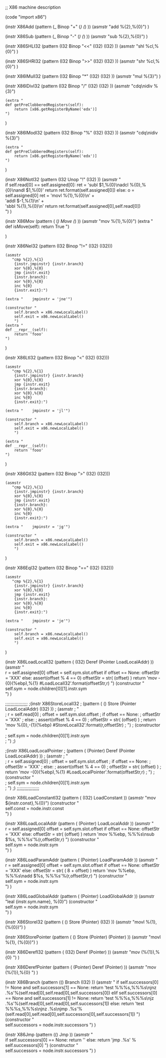 ;; X86 machine description

(code "import x86")



(instr X86Add
    (pattern (_ Binop "+" 
                (_) (_) ))
    (asmstr "add %{2},%{0}")
)


(instr X86Sub
    (pattern (_ Binop "-" 
                (_) (_) ))
    (asmstr "sub %{2},%{0}")
)

(instr X86SHLI32
    (pattern (I32 Binop "<<" 
                (I32) (I32) ))
    (asmstr "shl %cl,%{0}")
)


(instr X86SHRI32
    (pattern (I32 Binop ">>" 
                (I32) (I32) ))
    (asmstr "shr %cl,%{0}")
)



(instr X86IMulI32 
    (pattern (I32 Binop "*" 
                (I32) (I32) ))
    (asmstr "mul %{3}")
)

(instr X86IDivI32 
    (pattern (I32 Binop "/" 
                (I32) (I32) ))
    (asmstr "cdq\nidiv %{3}")
    
    (extra "    
    def getPreClobberedRegisters(self):
        return [x86.getRegisterByName('edx')]
    ")
)

(instr X86IModI32 
    (pattern (I32 Binop "%" 
                (I32) (I32) ))
    (asmstr "cdq\nidiv %{3}")
    
    (extra "    
    def getPreClobberedRegisters(self):
        return [x86.getRegisterByName('edx')]
    ")
    
)


(instr X86NotI32 
    (pattern (I32 Unop "!" (I32) ))
    (asmstr "        
        if self.read[0] == self.assigned[0]:
            ret =  'subl $1,%{0}\nadcl %{0},%{0}\nandl $1,%{0}'
            return ret.format(self.assigned[0])
        else:
            o = self.assigned[0]
            ret = 'movl %{1},%{0}\n' + \
                  'addl $-1,%{1}\n' + \
                  'sbbl %{1},%{0}\n'
            return ret.format(self.assigned[0],self.read[0])    
    ")
)





(instr X86Mov 
    (pattern ( (_) Move (_) ))
    (asmstr "mov %{1},%{0}")
    (extra "    
    def isMove(self):
        return True
    ")
    
        
)


(instr X86NeI32 
    (pattern (I32 Binop "!=" 
                (I32) (I32)))
    
    (asmstr 
       "cmp %{2},%{1}
        {instr.jmpinstr} {instr.branch}
        xor %{0},%{0}
        jmp {instr.exit}
        {instr.branch}:
        xor %{0},%{0}
        inc %{0}
        {instr.exit}:")
    
    (extra "    jmpinstr = 'jne'")
    
    (constructor "        
        self.branch = x86.newLocalLabel()
        self.exit = x86.newLocalLabel()
        ")
    (extra "
    def __repr__(self):
        return 'fooo'
    ")
)

(instr X86LtI32 
    (pattern (I32 Binop "<" 
                (I32) (I32)))
    
    (asmstr 
       "cmp %{2},%{1}
        {instr.jmpinstr} {instr.branch}
        xor %{0},%{0}
        jmp {instr.exit}
        {instr.branch}:
        xor %{0},%{0}
        inc %{0}
        {instr.exit}:")
    
    (extra "    jmpinstr = 'jl'")
    
    (constructor "        
        self.branch = x86.newLocalLabel()
        self.exit = x86.newLocalLabel()
        ")

    (extra "
    def __repr__(self):
        return 'fooo'
    ")
    
)

(instr X86GtI32 
    (pattern (I32 Binop ">" 
                (I32) (I32)))
    
    (asmstr 
       "cmp %{2},%{1}
        {instr.jmpinstr} {instr.branch}
        xor %{0},%{0}
        jmp {instr.exit}
        {instr.branch}:
        xor %{0},%{0}
        inc %{0}
        {instr.exit}:")
    
    (extra "    jmpinstr = 'jg'")
    
    (constructor "        
        self.branch = x86.newLocalLabel()
        self.exit = x86.newLocalLabel()
        ")
    
)



(instr X86EqI32 
    (pattern (I32 Binop "==" 
                (I32) (I32)))
    
    (asmstr 
       "cmp %{2},%{1}
        {instr.jmpinstr} {instr.branch}
        xor %{0},%{0}
        jmp {instr.exit}
        {instr.branch}:
        xor %{0},%{0}
        inc %{0}
        {instr.exit}:")
    
    (extra "    jmpinstr = 'je'")
    
    (constructor "        
        self.branch = x86.newLocalLabel()
        self.exit = x86.newLocalLabel()
        ")
    
)


(instr X86LoadLocalI32
    (pattern ( (I32) Deref (Pointer LoadLocalAddr) ))
    (asmstr 
    "        
        r = self.assigned[0]
        offset = self.sym.slot.offset
        if offset == None:
            offsetStr = 'XXX'
        else:
            assert(offset % 4 == 0)
            offsetStr = str( (offset) ) 
        return 'mov -{0}(%ebp),%{1} #LoadLocalI32'.format(offsetStr,r)
    ")
    (constructor "        
        self.sym = node.children[0][1].instr.sym    
    ")
)

;;;;;;;;;;;;;;;;;
;(instr X86StoreLocalI32
;    (pattern ( () Store (Pointer LoadLocalAddr) (I32) ))
;    (asmstr 
;    "        
;        r = self.read[0]
;        offset = self.sym.slot.offset
;        if offset == None:
;            offsetStr = 'XXX'
;        else:
;            assert(offset % 4 == 0)
;            offsetStr = str( (offset) ) 
;        return 'mov %{0},-{1}(%ebp) #StoreLocalI32'.format(r,offsetStr)
;    ")
;    (constructor "       
;        self.sym = node.children[0][1].instr.sym    
;    ")
;)

;(instr X86LoadLocalPointer
;    (pattern ( (Pointer) Deref (Pointer LoadLocalAddr) ))
;    (asmstr 
;    "        
;        r = self.assigned[0]
;        offset = self.sym.slot.offset
;        if offset == None:
;            offsetStr = 'XXX'
;        else:
;            assert(offset % 4 == 0)
;           offsetStr = str( (offset) ) 
;       return 'mov -{0}(%ebp),%{1} #LoadLocalPointer'.format(offsetStr,r)
;    ")
;    (constructor "        
;        self.sym = node.children[0][1].instr.sym    
;    ")
;)
;;;;;;;;;;;;;;;;;


(instr X86LoadConstantI32 
    (pattern ( (I32) LoadConstant ))
    (asmstr "mov ${instr.const},%{0}")
    (constructor "        
        self.const = node.instr.const    
    ")
)


(instr X86LoadLocalAddr
    (pattern ( (Pointer) LoadLocalAddr ))
    (asmstr 
    "    
        r = self.assigned[0]
        offset = self.sym.slot.offset
        if offset == None:
            offsetStr = 'XXX'
        else:
            offsetStr = str( (offset) ) 
        return 'mov %%ebp, %%%s\nsub $%s, %%%s'%(r,offsetStr,r)
    ")
    (constructor "        
        self.sym = node.instr.sym    
    ")
)


(instr X86LoadParamAddr
    (pattern ( (Pointer) LoadParamAddr ))
    (asmstr 
    "    
        r = self.assigned[0]
        offset = self.sym.slot.offset
        if offset == None:
            offsetStr = 'XXX'
        else:
            offsetStr = str( ( 8 + offset) ) 
        return 'mov %%ebp, %%%s\nadd $%s, %%%s'%(r,offsetStr,r)
    ")
    (constructor "        
        self.sym = node.instr.sym    
    ")
)

(instr X86LoadGlobalAddr
    (pattern ( (Pointer) LoadGlobalAddr ))
    (asmstr "leal {instr.sym.name}, %{0}")
    (constructor "        
        self.sym = node.instr.sym    
    ")
)


(instr X86StoreI32
    (pattern ( () Store (Pointer) (I32) ))
    (asmstr "movl %{1}, (%{0})")
)

(instr X86StorePointer
    (pattern ( () Store (Pointer) (Pointer) ))
    (asmstr "movl %{1}, (%{0})")
)


(instr X86DerefI32
    (pattern ( (I32) Deref (Pointer) ))
    (asmstr "mov (%{1}),%{0} ")
)

(instr X86DerefPointer
    (pattern ( (Pointer) Deref (Pointer) ))
    (asmstr "mov (%{1}),%{0} ")
)



(instr X86Branch
    (pattern (() Branch (I32) ))
    (asmstr "
        if self.successors[0] != None and self.successors[1] == None:
            return 'test %%%s,%%%s\njnz .%s'%(self.read[0],self.read[0],self.successors[0])
        elif self.successors[0] == None and self.successors[1] != None:
            return 'test %%%s,%%%s\njz .%s'%(self.read[0],self.read[0],self.successors[1])
        else:
            return 'test %%%s,%%%s\njnz .%s\njmp .%s'%(self.read[0],self.read[0],self.successors[0],self.successors[1])
        ")
    (constructor "        
        self.successors = node.instr.successors
        ")
)

(instr X86Jmp
    (pattern (() Jmp ))
    (asmstr "        
        if self.successors[0] == None:
            return ''
        else:
            return 'jmp .%s' % self.successors[0]
     ")
    (constructor "        
        self.successors = node.instr.successors
        ")
)




